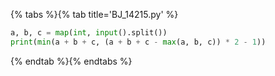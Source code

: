 {% tabs %}{% tab title='BJ_14215.py' %}

```py
a, b, c = map(int, input().split())
print(min(a + b + c, (a + b + c - max(a, b, c)) * 2 - 1))
```

{% endtab %}{% endtabs %}
